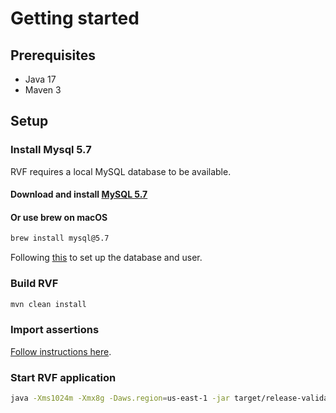 # Getting started
## Prerequisites
- Java 17
- Maven 3

## Setup
### Install Mysql 5.7
RVF requires a local MySQL database to be available. 
#### Download and install [MySQL 5.7](https://dev.mysql.com/doc/refman/5.7/en/installing.html)
#### Or use brew on macOS
```bash
brew install mysql@5.7
```

Following [this](configuration-guide.md) to set up the database and user.

### Build RVF

```bash
mvn clean install
```

### Import assertions 
[Follow instructions here](importing-assertions.md).

### Start RVF application

```bash
java -Xms1024m -Xmx8g -Daws.region=us-east-1 -jar target/release-validation-framework*.jar --server.port=8081 --server.servlet.context-path=/api
```
